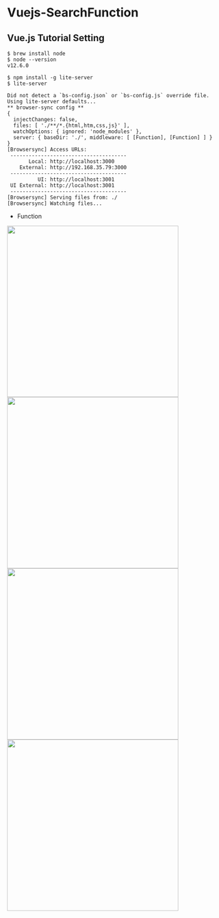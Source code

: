 # Vuejs-SearchFunction

## Vue.js Tutorial Setting

```
$ brew install node
$ node --version
v12.6.0

$ npm install -g lite-server
$ lite-server

Did not detect a `bs-config.json` or `bs-config.js` override file. Using lite-server defaults...
** browser-sync config **
{
  injectChanges: false,
  files: [ './**/*.{html,htm,css,js}' ],
  watchOptions: { ignored: 'node_modules' },
  server: { baseDir: './', middleware: [ [Function], [Function] ] }
}
[Browsersync] Access URLs:
 --------------------------------------
       Local: http://localhost:3000
    External: http://192.168.35.79:3000
 --------------------------------------
          UI: http://localhost:3001
 UI External: http://localhost:3001
 --------------------------------------
[Browsersync] Serving files from: ./
[Browsersync] Watching files...
```

* Function

<img width="400" src="https://user-images.githubusercontent.com/44635266/62601433-50fd7c00-b92c-11e9-9f86-09c28e6255cd.png">
<img width="400" src="https://user-images.githubusercontent.com/44635266/62601434-50fd7c00-b92c-11e9-845a-e9e75d6f589d.png">
<img width="400" src="https://user-images.githubusercontent.com/44635266/62601435-51961280-b92c-11e9-95ba-8657c99d5334.png">
<img width="400" src="https://user-images.githubusercontent.com/44635266/62601437-51961280-b92c-11e9-8a9a-3d8b42612f5a.png">
